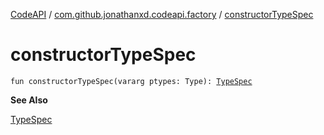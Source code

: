 [CodeAPI](../index.md) / [com.github.jonathanxd.codeapi.factory](index.md) / [constructorTypeSpec](.)

# constructorTypeSpec

`fun constructorTypeSpec(vararg ptypes: Type): `[`TypeSpec`](../com.github.jonathanxd.codeapi.base/-type-spec/index.md)

**See Also**

[TypeSpec](../com.github.jonathanxd.codeapi.base/-type-spec/index.md)

